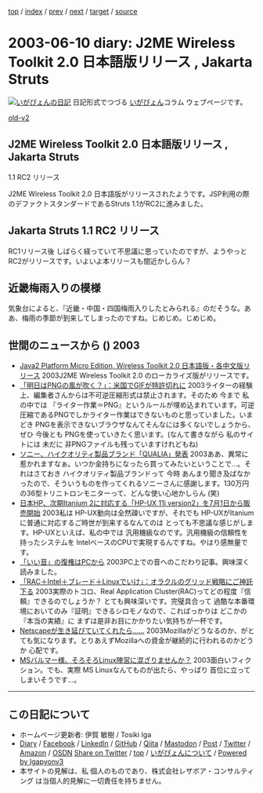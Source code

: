 [top](../index.html) 
 / [index](index.html) 
 / [prev](ig030609.html) 
 / [next](ig030611.html) 
 / [target](https://www.igapyon.jp/igapyon/diary/2003/ig030610.html) 
 / [source](https://github.com/igapyon/diary/blob/master/2003/ig030610.src.md) 

2003-06-10 diary: J2ME Wireless Toolkit 2.0 日本語版リリース , Jakarta Struts
=====================================================================================================
[![いがぴょんの日記](https://www.igapyon.jp/igapyon/diary/images/iga202308_64.jpg "いがぴょん")](https://www.igapyon.jp/igapyon/diary/memo/memoigapyon.html) 日記形式でつづる [いがぴょん](https://www.igapyon.jp/igapyon/diary/memo/memoigapyon.html)コラム ウェブページです。

[old-v2](ig030610-orig.html)

## J2ME Wireless Toolkit 2.0 日本語版リリース , Jakarta Struts
1.1 RC2 リリース

J2ME Wireless Toolkit 2.0 日本語版がリリースされたようです。JSP利用の際のデファクトスタンダードであるStruts 1.1がRC2に進みました。


## Jakarta Struts 1.1 RC2 リリース

RC1リリース後 しばらく経っていて不思議に思っていたのですが、ようやっと
RC2がリリースです。いよいよ本リリースも間近かしらん？

## 近畿梅雨入りの模様

気象台によると、『近畿・中国・四国梅雨入りしたとみられる』のだそうな。ああ、梅雨の季節が到来してしまったのですね。じめじめ。じめじめ。

## 世間のニュースから () 2003

* [Java2 Platform Micro Edition, Wireless Toolkit 2.0 日本語版・各中文版リリース](http://java.sun.com/products/j2mewtoolkit/)  2003J2ME Wireless Toolkit 2.0 のローカライズ版がリリースです。
* [「明日はPNGの風が吹く？」：米国でGIFが特許切れに](http://japan.cnet.com/news/media/story/0,2000047715,20055146,00.htm)  2003ライターの経験上、編集者さんからは不可逆圧縮形式は禁止されます。そのため 今まで 私の中では 『ライター作業＝PNG』というルールが埋め込まれています。可逆圧縮であるPNGでしかライター作業はできないものと思っていました。いまどき PNGを表示できないブラウザなんてそんなには多くないでしょうから、ぜひ 今後とも PNGを使っていきたく思います。(なんて書きながら 私のサイトには 未だに 非PNGファイルも残っていますけれどもね)
* [ソニー、ハイクオリティ製品ブランド「QUALIA」発表](http://www.zdnet.co.jp/news/0306/10/njbt_01.html)  2003ああ、異常に惹かれますなぁ。いつか金持ちになったら買ってみたいということで…。それはさておき ハイクオリティ製品ブランドって 今時 あんまり聞き及ばなかったので、そういうものを作ってくれるソニーさんに感謝します。130万円の36型トリニトロンモニターって、どんな使い心地かしらん (笑)
* [日本HP、次期Itanium 2に対応する「HP-UX 11i version2」を7月1日から販売開始](http://japan.cnet.com/news/ent/story/0,2000047623,20055161,00.htm)  2003私は HP-UX動向は全然疎いですが、それでも HP-UXがItaniumに普通に対応するご時世が到来するなんてのは とっても不思議な感じがします。HP-UXといえば、私の中では 汎用機級なのです。汎用機級の信頼性を持ったシステムを IntelベースのCPUで実現するんですね。やはり感無量です。
* [「いい音」の復権はPCから](http://www.zdnet.co.jp/news/0306/09/cjad_kodera.html)  2003PC上での音へのこだわり記事。興味深く読みました。
* [「RAC＋Intel＋ブレード＋Linuxでいけ」：オラクルのグリッド戦略にご神託下る](http://japan.cnet.com/news/ent/story/0,2000047623,20055128,00.htm)  2003実際のトコロ、Real Application Cluster(RAC)ってどの程度『信頼』できるのでしょうか？ とても興味深いです。完璧具合って 過酷な本番環境においてのみ『証明』できるシロモノなので、こればっかりは どこかの『本当の実績』に まずは是非お目にかかりたい気持ちが一杯です。
* [Netscapeが生き延びていてくれたら……](http://www.zdnet.co.jp/news/0306/04/cead_coursey.html)  2003Mozillaがどうなるのか、がとても気になります。とりあえずMozillaへの資金が継続的に行われるのかどうか 心配です。
* [MSバルマー様、そろそろLinux陣営に混ざりませんか？](http://www.zdnet.co.jp/news/0306/09/cead_coursey.html)  2003面白いフィクション。でも、実際 MS Linuxなんてものが出たら、やっぱり 首位に立ってしまいそうです…。


----------------------------------------------------------------------------------------------------

## この日記について

* ホームページ更新者: 伊賀 敏樹 / Tosiki Iga
* [Diary](https://www.igapyon.jp/igapyon/diary/) / [Facebook](https://www.facebook.com/igapyon) / [LinkedIn](https://www.linkedin.com/in/toshikiiga) / [GitHub](https://github.com/igapyon) / [Qiita](https://qiita.com/igapyon) / [Mastodon](https://social.vivaldi.net/@igapyon) / [Post](https://post.news/igapyon) / [Twitter](https://twitter.com/ToshikiIga) / [Amazon](https://www.amazon.co.jp/%E4%BC%8A%E8%B3%80-%E6%95%8F%E6%A8%B9/e/B004LTQWCQ) / [OSDN](https://ja.osdn.net/users/iga/)
[Share on Twitter](https://twitter.com/intent/tweet?hashtags=igapyon%2Cdiary%2C%E3%81%84%E3%81%8C%E3%81%B4%E3%82%87%E3%82%93&text=J2ME+Wireless+Toolkit+2.0+%E6%97%A5%E6%9C%AC%E8%AA%9E%E7%89%88%E3%83%AA%E3%83%AA%E3%83%BC%E3%82%B9+%2C+Jakarta+Struts&url=https%3A%2F%2Fwww.igapyon.jp%2Figapyon%2Fdiary%2F2003%2Fig030610.html) / [top](../index.html) / [いがぴょんについて](https://www.igapyon.jp/igapyon/diary/memo/memoigapyon.html) / [Powered by Igapyonv3](https://github.com/igapyon/igapyonv3)
* 本サイトの見解は、私 個人のものであり、株式会社レザボア・コンサルティング は当個人的見解に一切責任を持ちません。 
